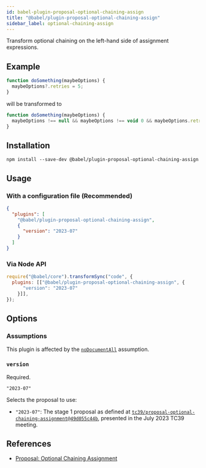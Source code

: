 ```yaml
---
id: babel-plugin-proposal-optional-chaining-assign
title: "@babel/plugin-proposal-optional-chaining-assign"
sidebar_label: optional-chaining-assign
---
```


Transform optional chaining on the left-hand side of assignment expressions.

## Example
```js title="input.js"
function doSomething(maybeOptions) {
  maybeOptions?.retries = 5;
}
```

will be transformed to

```js title="output.js"
function doSomething(maybeOptions) {
  maybeOptions !== null && maybeOptions !== void 0 && maybeOptions.retries = 5;
}
```

## Installation

```shell npm2yarn
npm install --save-dev @babel/plugin-proposal-optional-chaining-assign
```

## Usage

### With a configuration file (Recommended)

```json title="babel.config.json"
{
  "plugins": [
    "@babel/plugin-proposal-optional-chaining-assign",
    {
      "version": "2023-07"
    }
  ]
}
```

### Via Node API

```js title="JavaScript"
require("@babel/core").transformSync("code", {
  plugins: [["@babel/plugin-proposal-optional-chaining-assign", {
      "version": "2023-07"
    }]],
});
```

## Options

### Assumptions

This plugin is affected by the [`noDocumentAll`](https://babeljs.io/docs/assumptions#nodocumentall) assumption.

### `version`

Required.

`"2023-07"`

Selects the proposal to use:

- `"2023-07"`: The stage 1 proposal as defined at [`tc39/proposal-optional-chaining-assignment@49d055c44b`](https://github.com/tc39/proposal-optional-chaining-assignment/commit/e7b48795b66a8196b1abcab2e52e2049d055c44b), presented in the July 2023 TC39 meeting.

## References

- [Proposal: Optional Chaining Assignment](https://github.com/tc39/proposal-optional-chaining-assignment)
